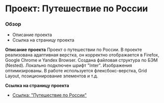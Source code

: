 # Проект: Путешествие по России

### Обзор
* Описание проекта
* Cсылка на страницу проекта

**Описание проекта**
Проект о путешествии по России. В проекте реализована адаптивная верстка, он корректно отображается в Firefox, Google Chrome и Yandex Browser.
Создана файловая структура по БЭМ (Nested). Локально подключен шрифт "Inter". Изображения оптимизированы.
В работе используется флексбокс-верстка, Grid Layout, позиционирование элементов и т.д.

**Cсылка на страницу проекта**

* [Ссылка: "Путешествие по России"](https://mariyazakharova73.github.io/russian-travel/)

